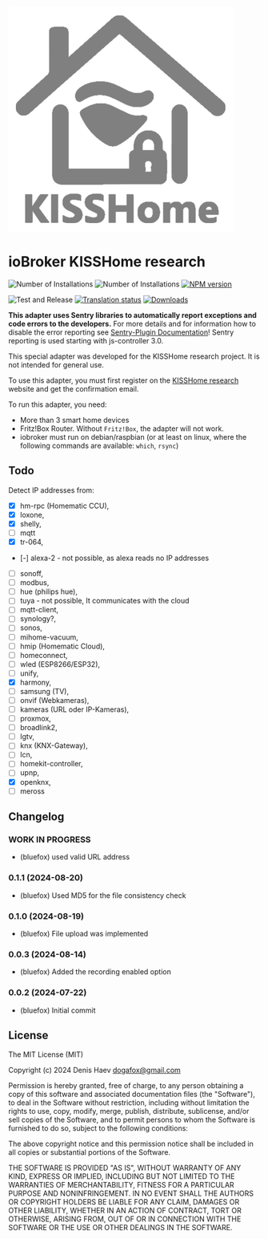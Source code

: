 ![Logo](admin/kisshome-research.png)
# ioBroker KISSHome research

![Number of Installations](http://iobroker.live/badges/kisshome-research-installed.svg)
![Number of Installations](http://iobroker.live/badges/kisshome-research-stable.svg)
[![NPM version](http://img.shields.io/npm/v/iobroker.kisshome-research.svg)](https://www.npmjs.com/package/iobroker.kisshome-research)

![Test and Release](https://github.com/ioBroker/ioBroker.kisshome-research/workflows/Test%20and%20Release/badge.svg)
[![Translation status](https://weblate.iobroker.net/widgets/adapters/-/kisshome-research/svg-badge.svg)](https://weblate.iobroker.net/engage/adapters/?utm_source=widget)
[![Downloads](https://img.shields.io/npm/dm/iobroker.kisshome-research.svg)](https://www.npmjs.com/package/iobroker.kisshome-research)

**This adapter uses Sentry libraries to automatically report exceptions and code errors to the developers.** For more details and for information how to disable the error reporting see [Sentry-Plugin Documentation](https://github.com/ioBroker/plugin-sentry#plugin-sentry)! Sentry reporting is used starting with js-controller 3.0.

This special adapter was developed for the KISSHome research project. It is not intended for general use.

To use this adapter, you must first register on the [KISSHome research](https://kisshome-feldversuch.if-is.net) website and get the confirmation email.

To run this adapter, you need:
- More than 3 smart home devices
- Fritz!Box Router. Without `Fritz!Box`, the adapter will not work.
- iobroker must run on debian/raspbian (or at least on linux, where the following commands are available: `which`, `rsync`)

## Todo
Detect IP addresses from:
- [X] hm-rpc (Homematic CCU),
- [X] loxone,
- [X] shelly,
- [ ] mqtt
- [X] tr-064,
- [-] alexa-2 - not possible, as alexa reads no IP addresses
- [ ] sonoff,
- [ ] modbus,
- [ ] hue (philips hue),
- [ ] tuya - not possible, It communicates with the cloud
- [ ] mqtt-client,
- [ ] synology?,
- [ ] sonos,
- [ ] mihome-vacuum,
- [ ] hmip (Homematic Cloud),
- [ ] homeconnect,
- [ ] wled (ESP8266/ESP32),
- [ ] unify,
- [X] harmony,
- [ ] samsung (TV),
- [ ] onvif (Webkameras),
- [ ] kameras (URL oder IP-Kameras),
- [ ] proxmox,
- [ ] broadlink2,
- [ ] lgtv,
- [ ] knx (KNX-Gateway),
- [ ] lcn,
- [ ] homekit-controller,
- [ ] upnp,
- [X] openknx,
- [ ] meross

<!--
	Placeholder for the next version (at the beginning of the line):
	### **WORK IN PROGRESS**
-->

## Changelog
### **WORK IN PROGRESS**
* (bluefox) used valid URL address

### 0.1.1 (2024-08-20)
* (bluefox) Used MD5 for the file consistency check

### 0.1.0 (2024-08-19)
* (bluefox) File upload was implemented

### 0.0.3 (2024-08-14)
* (bluefox) Added the recording enabled option

### 0.0.2 (2024-07-22)
* (bluefox) Initial commit

## License
The MIT License (MIT)

Copyright (c) 2024 Denis Haev <dogafox@gmail.com>

Permission is hereby granted, free of charge, to any person obtaining a copy
of this software and associated documentation files (the "Software"), to deal
in the Software without restriction, including without limitation the rights
to use, copy, modify, merge, publish, distribute, sublicense, and/or sell
copies of the Software, and to permit persons to whom the Software is
furnished to do so, subject to the following conditions:

The above copyright notice and this permission notice shall be included in all
copies or substantial portions of the Software.

THE SOFTWARE IS PROVIDED "AS IS", WITHOUT WARRANTY OF ANY KIND, EXPRESS OR
IMPLIED, INCLUDING BUT NOT LIMITED TO THE WARRANTIES OF MERCHANTABILITY,
FITNESS FOR A PARTICULAR PURPOSE AND NONINFRINGEMENT. IN NO EVENT SHALL THE
AUTHORS OR COPYRIGHT HOLDERS BE LIABLE FOR ANY CLAIM, DAMAGES OR OTHER
LIABILITY, WHETHER IN AN ACTION OF CONTRACT, TORT OR OTHERWISE, ARISING FROM,
OUT OF OR IN CONNECTION WITH THE SOFTWARE OR THE USE OR OTHER DEALINGS IN THE
SOFTWARE.
